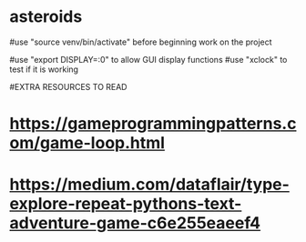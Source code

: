# asteroids

#use "source venv/bin/activate" before beginning work on the project

#use "export DISPLAY=:0" to allow GUI display functions 
#use "xclock" to test if it is working

#EXTRA RESOURCES TO READ
# https://gameprogrammingpatterns.com/game-loop.html
# https://medium.com/dataflair/type-explore-repeat-pythons-text-adventure-game-c6e255eaeef4
